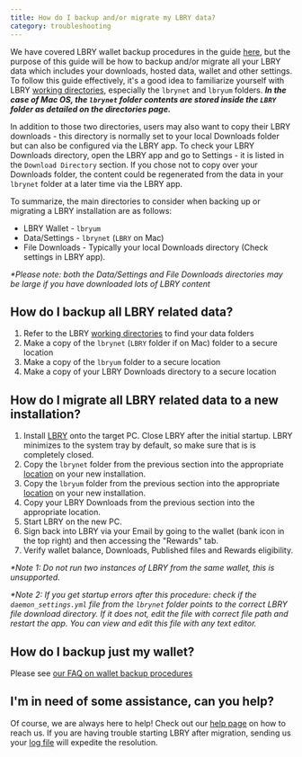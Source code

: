 ```yaml
---
title: How do I backup and/or migrate my LBRY data?
category: troubleshooting
---
```


We have covered LBRY wallet backup procedures in the guide [here](/faq/how-to-backup-wallet), but the purpose of this guide will be how to backup and/or migrate all your LBRY data which includes your downloads, hosted data, wallet and other settings. To follow this guide effectively, it's a good idea to familiarize yourself with LBRY [working directories](/faq/lbry-directories), especially the `lbrynet` and `lbryum` folders. ***In the case of Mac OS, the `lbrynet` folder contents are stored inside the `LBRY` folder as detailed on the directories page.***

In addition to those two directories, users may also want to copy their LBRY downloads - this directory is normally set to your local Downloads folder but can also be configured via the LBRY app.  To check your LBRY Downloads directory, open the LBRY app and go to Settings - it is listed in the `Download Directory` section.  If you chose not to copy over your Downloads folder, the content could be regenerated from the data in your `lbrynet` folder at a later time via the LBRY app.

To summarize, the main directories to consider when backing up or migrating a LBRY installation are as follows:
- LBRY Wallet - `lbryum`
- Data/Settings - `lbrynet` (`LBRY` on Mac)
- File Downloads - Typically your local Downloads directory (Check settings in LBRY app).

*\*Please note: both the Data/Settings and File Downloads directories may be large if you have downloaded lots of LBRY content*

## How do I backup all LBRY related data?

1. Refer to the LBRY [working directories](/faq/lbry-directories) to find your data folders
2. Make a copy of the `lbrynet` (`LBRY` folder if on Mac) folder to a secure location
3. Make a copy of the `lbryum` folder to a secure location
4. Make a copy of your LBRY Downloads directory to a secure location

## How do I migrate all LBRY related data to a new installation?

1. Install [LBRY](/get) onto the target PC. Close LBRY after the initial startup. LBRY minimizes to the system tray by default, so make sure that is is completely closed.
2. Copy the `lbrynet` folder from the previous section into the appropriate [location](/faq/lbry-directories) on your new installation.
3. Copy the `lbryum` folder from the previous section into the appropriate [location](/faq/lbry-directories) on your new installation.
4. Copy your LBRY Downloads from the previous section into the appropriate location.
5. Start LBRY on the new PC.
6. Sign back into LBRY via your Email by going to the wallet (bank icon in the top right) and then accessing the "Rewards" tab.
7. Verify wallet balance, Downloads, Published files and Rewards eligibility.

*\*Note 1: Do not run two instances of LBRY from the same wallet, this is unsupported.*

*\*Note 2: If you get startup errors after this procedure: check if the `daemon_settings.yml` file from the `lbrynet` folder points to the correct LBRY file download directory. If it does not, edit the file with correct file path and restart the app. You can view and edit this file with any text editor.*

## How do I backup just my wallet?

Please see [our FAQ on wallet backup procedures](https://lbry.com/faq/how-to-backup-wallet)

## I'm in need of some assistance, can you help?

Of course, we are always here to help! Check out our [help page](/faq/how-to-report-bugs) on how to reach us.  If you are having trouble starting LBRY after migration, sending us your [log file](/faq/how-to-find-lbry-log-file) will expedite the resolution.
